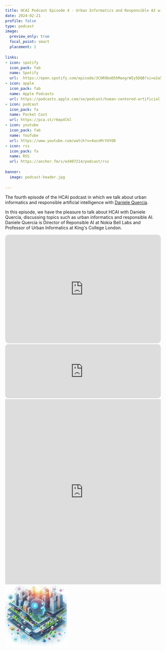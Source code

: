 ```yaml
---
title: HCAI Podcast Episode 4 - Urban Informatics and Responsible AI with Daniele Quercia
date: 2024-02-21
profile: false
type: podcast
image:
  preview_only: true
  focal_point: smart
  placement: 1

links: 
- icon: spotify
  icon_pack: fab
  name: Spotify
  url:  https://open.spotify.com/episode/3COR9beD5hMaogrWIy5DQB?si=e2a5e20a301a4c40
- icon: apple
  icon_pack: fab
  name: Apple Podcasts
  url: https://podcasts.apple.com/se/podcast/human-centered-artificial-intelligence/id1717384556?i=1000646239946
- icon: podcast
  icon_pack: fa
  name: Pocket Cast
  url: https://pca.st/r6ep4lkl
- icon: youtube
  icon_pack: fab
  name: YouTube
  url: https://www.youtube.com/watch?v=4asnMrYUYO0
- icon: rss
  icon_pack: fa
  name: RSS
  url: https://anchor.fm/s/ed407214/podcast/rss

banner:
  image: podcast-header.jpg  

---
```


The fourth episode of the HCAI podcast in which we talk about urban informatics and responsible artificial intelligence with [Daniele Quercia](https://www.researchswinger.com/).

<!--more-->


In this episode, we have the pleasure to talk about HCAI with Daniele Quercia, discussing topics such as urban informatics and responsible AI. Daniele Quercia is Director of Reponsible AI at Nokia Bell Labs and Professor of Urban Informatics at King's College London.



<iframe style="border-radius:12px" src="https://open.spotify.com/embed/episode/3COR9beD5hMaogrWIy5DQB?utm_source=generator" width="100%" height="352" frameBorder="0" allowfullscreen="" allow="autoplay; clipboard-write; encrypted-media; fullscreen; picture-in-picture" loading="lazy"></iframe>

<iframe allow="autoplay *; encrypted-media *; fullscreen *; clipboard-write" frameborder="0" height="175" style="width:100%;overflow:hidden;border-radius:10px;" sandbox="allow-forms allow-popups allow-same-origin allow-scripts allow-storage-access-by-user-activation allow-top-navigation-by-user-activation" src="https://embed.podcasts.apple.com/se/podcast/hcai-episode-4-urban-informatics-and-responsible-ai/id1717384556?i=1000646239946"></iframe>

<iframe width="100%" height="600" src="https://www.youtube.com/embed/4asnMrYUYO0" title="HCAI Episode 4 - Urban Informatics and Responsible AI with Daniele Quercia" frameborder="0" allow="accelerometer; autoplay; clipboard-write; encrypted-media; gyroscope; picture-in-picture; web-share" allowfullscreen></iframe>


<img src="featured.jpg" width="200px">